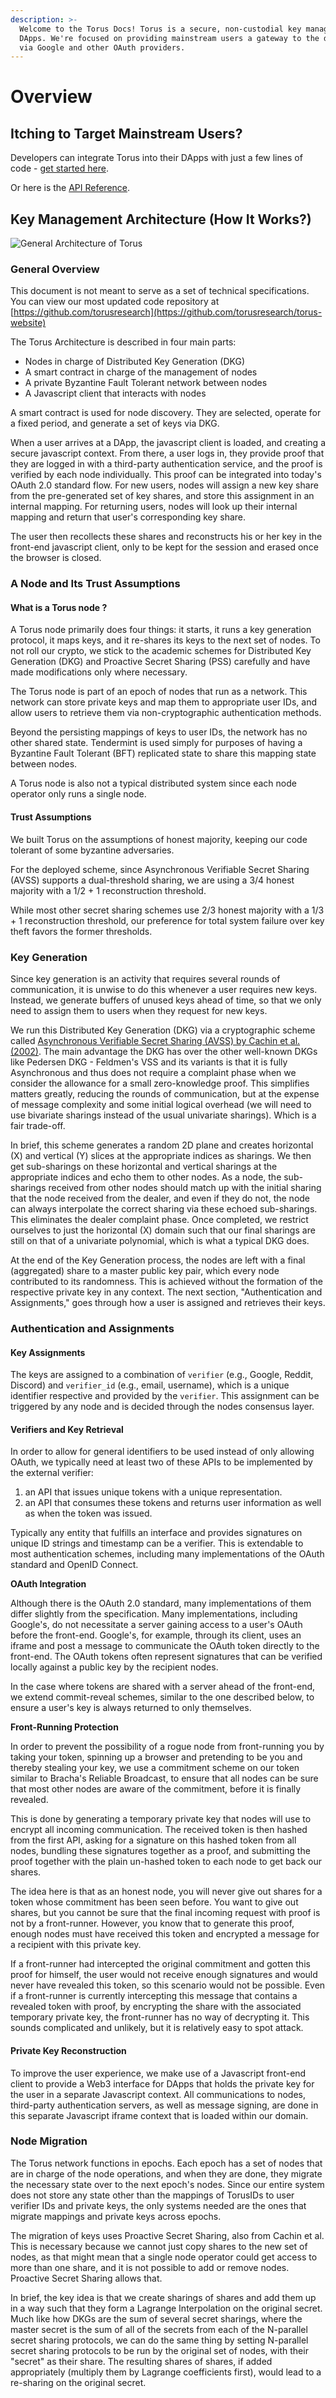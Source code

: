 ```yaml
---
description: >-
  Welcome to the Torus Docs! Torus is a secure, non-custodial key management system for
  DApps. We're focused on providing mainstream users a gateway to the decentralized ecosystem
  via Google and other OAuth providers.
---
```


# Overview

## Itching to Target Mainstream Users?

Developers can integrate Torus into their DApps with just a few lines of code - [get started here](getting-started.md).

Or here is the [API Reference](api-reference/class.md).

## Key Management Architecture \(How It Works?\)

![General Architecture of Torus](.gitbook/assets/image.png)

### General Overview <a id="general-overview"></a>

This document is not meant to serve as a set of technical specifications. You can view our most updated code repository at [https://github.com/torusresearch](https://github.com/torusresearch/torus-website)​‌

The Torus Architecture is described in four main parts:‌

* Nodes in charge of Distributed Key Generation \(DKG\)
* A smart contract in charge of the management of nodes
* A private Byzantine Fault Tolerant network between nodes
* A Javascript client that interacts with nodes

A smart contract is used for node discovery. They are selected, operate for a fixed period, and generate a set of keys via DKG.‌

When a user arrives at a DApp, the javascript client is loaded, and creating a secure javascript context. From there, a user logs in, they provide proof that they are logged in with a third-party authentication service, and the proof is verified by each node individually. This proof can be integrated into today's OAuth 2.0 standard flow. For new users, nodes will assign a new key share from the pre-generated set of key shares, and store this assignment in an internal mapping. For returning users, nodes will look up their internal mapping and return that user's corresponding key share.‌

The user then recollects these shares and reconstructs his or her key in the front-end javascript client, only to be kept for the session and erased once the browser is closed.‌

### A Node and Its Trust Assumptions <a id="a-node-and-its-trust-assumptions"></a>

#### What is a Torus node ? <a id="what-a-torus-node-is"></a>

A Torus node primarily does four things: it starts, it runs a key generation protocol, it maps keys, and it re-shares its keys to the next set of nodes. To not roll our crypto, we stick to the academic schemes for Distributed Key Generation \(DKG\) and Proactive Secret Sharing \(PSS\) carefully and have made modifications only where necessary.‌

The Torus node is part of an epoch of nodes that run as a network. This network can store private keys and map them to appropriate user IDs, and allow users to retrieve them via non-cryptographic authentication methods.‌

Beyond the persisting mappings of keys to user IDs, the network has no other shared state. Tendermint is used simply for purposes of having a Byzantine Fault Tolerant \(BFT\) replicated state to share this mapping state between nodes.‌

A Torus node is also not a typical distributed system since each node operator only runs a single node.‌

#### Trust Assumptions <a id="trust-assumptions"></a>

We built Torus on the assumptions of honest majority, keeping our code tolerant of some byzantine adversaries.‌

For the deployed scheme, since Asynchronous Verifiable Secret Sharing \(AVSS\) supports a dual-threshold sharing, we are using a 3/4 honest majority with a 1/2 + 1 reconstruction threshold.‌

While most other secret sharing schemes use 2/3 honest majority with a 1/3 + 1 reconstruction threshold, our preference for total system failure over key theft favors the former thresholds.‌

### Key Generation <a id="key-generation"></a>

Since key generation is an activity that requires several rounds of communication, it is unwise to do this whenever a user requires new keys. Instead, we generate buffers of unused keys ahead of time, so that we only need to assign them to users when they request for new keys.‌

We run this Distributed Key Generation \(DKG\) via a cryptographic scheme called [Asynchronous Verifiable Secret Sharing \(AVSS\) by Cachin et al. \(2002\)](https://eprint.iacr.org/2002/134.pdf). The main advantage the DKG has over the other well-known DKGs like Pedersen DKG - Feldmen's VSS and its variants is that it is fully Asynchronous and thus does not require a complaint phase when we consider the allowance for a small zero-knowledge proof. This simplifies matters greatly, reducing the rounds of communication, but at the expense of message complexity and some initial logical overhead \(we will need to use bivariate sharings instead of the usual univariate sharings\).‌ Which is a fair trade-off.

In brief, this scheme generates a random 2D plane and creates horizontal \(X\) and vertical \(Y\) slices at the appropriate indices as sharings. We then get sub-sharings on these horizontal and vertical sharings at the appropriate indices and echo them to other nodes. As a node, the sub-sharings received from other nodes should match up with the initial sharing that the node received from the dealer, and even if they do not, the node can always interpolate the correct sharing via these echoed sub-sharings. This eliminates the dealer complaint phase. Once completed, we restrict ourselves to just the horizontal \(X\) domain such that our final sharings are still on that of a univariate polynomial, which is what a typical DKG does.‌

At the end of the Key Generation process, the nodes are left with a final \(aggregated\) share to a master public key pair, which every node contributed to its randomness. This is achieved without the formation of the respective private key in any context. The next section, "Authentication and Assignments," goes through how a user is assigned and retrieves their keys.

### Authentication and Assignments <a id="authentication-and-assignments"></a>

#### Key Assignments <a id="key-assignments"></a>

The keys are assigned to a combination of `verifier` \(e.g., Google, Reddit, Discord\) and `verifier_id` \(e.g., email, username\), which is a unique identifier respective and provided by the `verifier`.‌ This assignment can be triggered by any node and is decided through the nodes consensus layer.

#### Verifiers and Key Retrieval <a id="verifiers-and-key-retrieval"></a>

In order to allow for general identifiers to be used instead of only allowing OAuth, we typically need at least two of these APIs to be implemented by the external verifier:‌

1. an API that issues unique tokens with a unique representation.
2. an API that consumes these tokens and returns user information as well as when the token was issued.

Typically any entity that fulfills an interface and provides signatures on unique ID strings and timestamp can be a verifier. This is extendable to most authentication schemes, including many implementations of the OAuth standard and OpenID Connect.‌

**OAuth Integration**

Although there is the OAuth 2.0 standard, many implementations of them differ slightly from the specification. Many implementations, including Google's, do not necessitate a server gaining access to a user's OAuth before the front-end. Google's, for example, through its client, uses an iframe and post a message to communicate the OAuth token directly to the front-end. The OAuth tokens often represent signatures that can be verified locally against a public key by the recipient nodes.‌

In the case where tokens are shared with a server ahead of the front-end, we extend commit-reveal schemes, similar to the one described below, to ensure a user's key is always returned to only themselves.‌

**Front-Running Protection**

In order to prevent the possibility of a rogue node from front-running you by taking your token, spinning up a browser and pretending to be you and thereby stealing your key, we use a commitment scheme on our token similar to Bracha's Reliable Broadcast, to ensure that all nodes can be sure that most other nodes are aware of the commitment, before it is finally revealed.‌

This is done by generating a temporary private key that nodes will use to encrypt all incoming communication. The received token is then hashed from the first API, asking for a signature on this hashed token from all nodes, bundling these signatures together as a proof, and submitting the proof together with the plain un-hashed token to each node to get back our shares.‌

The idea here is that as an honest node, you will never give out shares for a token whose commitment has been seen before. You want to give out shares, but you cannot be sure that the final incoming request with proof is not by a front-runner. However, you know that to generate this proof, enough nodes must have received this token and encrypted a message for a recipient with this private key.‌

If a front-runner had intercepted the original commitment and gotten this proof for himself, the user would not receive enough signatures and would never have revealed this token, so this scenario would not be possible. Even if a front-runner is currently intercepting this message that contains a revealed token with proof, by encrypting the share with the associated temporary private key, the front-runner has no way of decrypting it. This sounds complicated and unlikely, but it is relatively easy to spot attack.‌

#### Private Key Reconstruction <a id="private-key-reconstruction"></a>

To improve the user experience, we make use of a Javascript front-end client to provide a Web3 interface for DApps that holds the private key for the user in a separate Javascript context. All communications to nodes, third-party authentication servers, as well as message signing, are done in this separate Javascript iframe context that is loaded within our domain.‌

### Node Migration <a id="node-migration"></a>

The Torus network functions in epochs. Each epoch has a set of nodes that are in charge of the node operations, and when they are done, they migrate the necessary state over to the next epoch's nodes. Since our entire system does not store any state other than the mappings of TorusIDs to user verifier IDs and private keys, the only systems needed are the ones that migrate mappings and private keys across epochs.‌

The migration of keys uses Proactive Secret Sharing, also from Cachin et al. This is necessary because we cannot just copy shares to the new set of nodes, as that might mean that a single node operator could get access to more than one share, and it is not possible to add or remove nodes. Proactive Secret Sharing allows that.‌

In brief, the key idea is that we create sharings of shares and add them up in a way such that they form a Lagrange Interpolation on the original secret. Much like how DKGs are the sum of several secret sharings, where the master secret is the sum of all of the secrets from each of the N-parallel secret sharing protocols, we can do the same thing by setting N-parallel secret sharing protocols to be run by the original set of nodes, with their "secret" as their share. The resulting shares of shares, if added appropriately \(multiply them by Lagrange coefficients first\), would lead to a re-sharing on the original secret.

